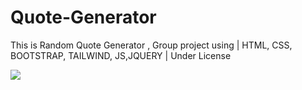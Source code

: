# Quote-Generator
This is Random Quote Generator , Group project using | HTML, CSS, BOOTSTRAP, TAILWIND, JS,JQUERY | Under License

<img src="img.jpg">
